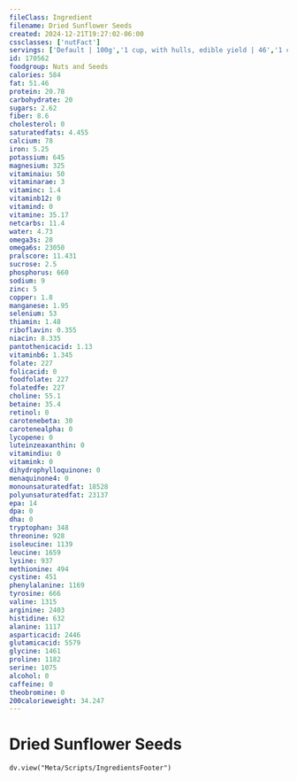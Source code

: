 ```yaml
---
fileClass: Ingredient
filename: Dried Sunflower Seeds
created: 2024-12-21T19:27:02-06:00
cssclasses: ['nutFact']
servings: ['Default | 100g','1 cup, with hulls, edible yield | 46','1 cup | 140','1 oz | 28']
id: 170562
foodgroup: Nuts and Seeds
calories: 584
fat: 51.46
protein: 20.78
carbohydrate: 20
sugars: 2.62
fiber: 8.6
cholesterol: 0
saturatedfats: 4.455
calcium: 78
iron: 5.25
potassium: 645
magnesium: 325
vitaminaiu: 50
vitaminarae: 3
vitaminc: 1.4
vitaminb12: 0
vitamind: 0
vitamine: 35.17
netcarbs: 11.4
water: 4.73
omega3s: 28
omega6s: 23050
pralscore: 11.431
sucrose: 2.5
phosphorus: 660
sodium: 9
zinc: 5
copper: 1.8
manganese: 1.95
selenium: 53
thiamin: 1.48
riboflavin: 0.355
niacin: 8.335
pantothenicacid: 1.13
vitaminb6: 1.345
folate: 227
folicacid: 0
foodfolate: 227
folatedfe: 227
choline: 55.1
betaine: 35.4
retinol: 0
carotenebeta: 30
carotenealpha: 0
lycopene: 0
luteinzeaxanthin: 0
vitamindiu: 0
vitamink: 0
dihydrophylloquinone: 0
menaquinone4: 0
monounsaturatedfat: 18528
polyunsaturatedfat: 23137
epa: 14
dpa: 0
dha: 0
tryptophan: 348
threonine: 928
isoleucine: 1139
leucine: 1659
lysine: 937
methionine: 494
cystine: 451
phenylalanine: 1169
tyrosine: 666
valine: 1315
arginine: 2403
histidine: 632
alanine: 1117
asparticacid: 2446
glutamicacid: 5579
glycine: 1461
proline: 1182
serine: 1075
alcohol: 0
caffeine: 0
theobromine: 0
200calorieweight: 34.247
---
```


# Dried Sunflower Seeds

```dataviewjs
dv.view("Meta/Scripts/IngredientsFooter")
```